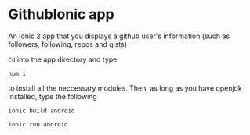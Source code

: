 # GithubIonic app

An Ionic 2 app that you displays a github user's information (such as followers, following, repos and gists)

`Cd` into the app directory and type
```
npm i
```
to install all the neccessary modules. Then, as long as you have openjdk installed, type the following
```
ionic build android

ionic run android
```

